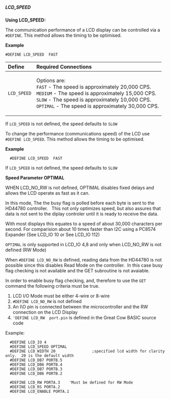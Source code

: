 <div class="section">

<div class="titlepage">

<div>

<div>

##### <span id="lcd_speed"></span>LCD\_SPEED

</div>

</div>

</div>

<span class="strong">**Using LCD\_SPEED:**</span>

The communication performance of a LCD display can be controlled via a
`#DEFINE`. This method allows the timing to be optimised.

<span class="strong">**Example**</span>

``` literallayout
#DEFINE LCD_SPEED  FAST
```

<div class="informaltable">

<table data-border="1">
<thead>
<tr class="header">
<th style="text-align: left;">Define</th>
<th style="text-align: left;">Required Connections</th>
</tr>
</thead>
<tbody>
<tr class="odd">
<td style="text-align: left;"><p><code class="literal">LCD_SPEED</code></p></td>
<td style="text-align: left;"><p>Options are:<br />
<code class="literal">FAST</code> - The speed is approximately 20,000 CPS.<br />
<code class="literal">MEDIUM</code> - The speed is approximately 15,000 CPS.<br />
<code class="literal">SLOW</code> - The speed is approximately 10,000 CPS.<br />
<code class="literal">OPTIMAL</code> - The speed is approximately 30,000 CPS.<br />
</p></td>
</tr>
</tbody>
</table>

</div>

If `LCD_SPEED` is not defined, the speed defaults to `SLOW`  
  
To change the performance (communications speed) of the LCD use
`#DEFINE LCD_SPEED`. This method allows the timing to be optimised.

<span class="strong">**Example**</span>

``` screen
  #DEFINE LCD_SPEED  FAST
```

If `LCD_SPEED` is not defined, the speed defaults to `SLOW`

<span class="strong">**Speed Parameter OPTIMAL**</span>

WHEN LCD\_NO\_RW is not defined, OPTIMAL disables fixed delays and
allows the LCD operate as fast as it can.

In this mode, The the busy flag is polled before each byte is sent to
the HD44780 controller.   This not only optimizes speed, but also
assures that data is not sent to the diplay controler until it is ready
to receive the data.

With most displays this equates to a speed of about 30,000 characters
per second. For comparision about 10 times faster than I2C using a
PC8574 Expander (See LCD\_IO 10 or See LCD\_IO 112)

`OPTIMAL` is only supported in LCD\_IO 4,8 and only when LCD\_NO\_RW is
not defined (RW Mode)

When `#DEFINE LCD_NO_RW` is defined, reading data from the HD44780 is
not possible since this disables Read Mode on the controller.  In this
case busy flag checking is not available and the GET subroutine is not
avaiable.

In order to enable busy flag checking, and, therefore to use the `GET`
command the following criteria must be true.

<div class="orderedlist">

1.  LCD I/O Mode must be either 4-wire or 8-wire
2.  `#DEFINE LCD_NO_RW` is not defined
3.  An I\\O pin is connected between the microcontroller and the RW
    connection on the LCD Display
4.  `'DEFINE LCD_RW  port.pin` is defined in the Great Cow BASIC source
    code

</div>

Example:

``` screen
  #DEFINE LCD_IO 4
  #DEFINE LCD_SPEED OPTIMAL
  #DEFINE LCD_WIDTH 20                ;specified lcd width for clarity only.  20 is the default width
  #DEFINE LCD_DB7 PORTB.5
  #DEFINE LCD_DB6 PORTB.4
  #DEFINE LCD_DB7 PORTB.3
  #DEFINE LCD_DB6 PORTB.2

  #DEFINE LCD_RW PORTA.3    'Must be defined for RW Mode
  #DEFINE LCD_RS PORTA.2
  #DEFINE LCD_ENABLE PORTA.1
```

</div>
